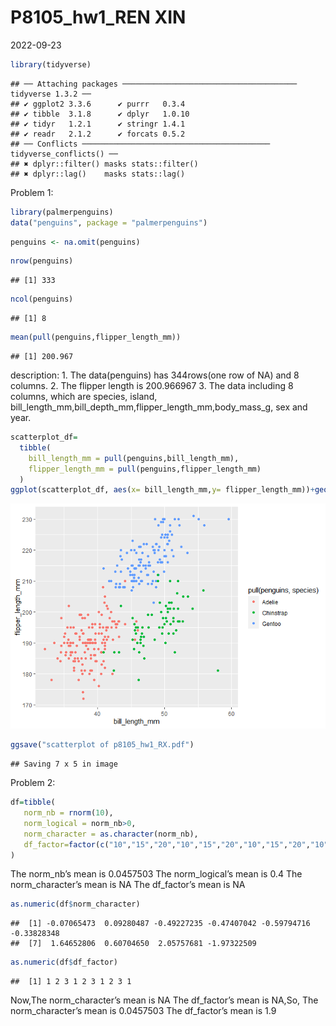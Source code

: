 P8105_hw1_REN XIN
================
2022-09-23

``` r
library(tidyverse)
```

    ## ── Attaching packages ─────────────────────────────────────── tidyverse 1.3.2 ──
    ## ✔ ggplot2 3.3.6      ✔ purrr   0.3.4 
    ## ✔ tibble  3.1.8      ✔ dplyr   1.0.10
    ## ✔ tidyr   1.2.1      ✔ stringr 1.4.1 
    ## ✔ readr   2.1.2      ✔ forcats 0.5.2 
    ## ── Conflicts ────────────────────────────────────────── tidyverse_conflicts() ──
    ## ✖ dplyr::filter() masks stats::filter()
    ## ✖ dplyr::lag()    masks stats::lag()

Problem 1:

``` r
library(palmerpenguins)
data("penguins", package = "palmerpenguins")
```

``` r
penguins <- na.omit(penguins)
```

``` r
nrow(penguins)
```

    ## [1] 333

``` r
ncol(penguins)
```

    ## [1] 8

``` r
mean(pull(penguins,flipper_length_mm))
```

    ## [1] 200.967

description: 1. The data(penguins) has 344rows(one row of NA) and 8
columns. 2. The flipper length is 200.966967 3. The data including 8
columns, which are species, island,
bill_length_mm,bill_depth_mm,flipper_length_mm,body_mass_g, sex and
year.

``` r
scatterplot_df=
  tibble( 
    bill_length_mm = pull(penguins,bill_length_mm),
    flipper_length_mm = pull(penguins,flipper_length_mm)
  )
ggplot(scatterplot_df, aes(x= bill_length_mm,y= flipper_length_mm))+geom_point (aes(color=pull(penguins, species)))
```

![](p8105_hw1_REN-XIN_files/figure-gfm/unnamed-chunk-5-1.png)<!-- -->

``` r
ggsave("scatterplot of p8105_hw1_RX.pdf")
```

    ## Saving 7 x 5 in image

Problem 2:

``` r
df=tibble(
   norm_nb = rnorm(10),
   norm_logical = norm_nb>0,
   norm_character = as.character(norm_nb),
   df_factor=factor(c("10","15","20","10","15","20","10","15","20","10"),levels = c("10","15","20"))
)
```

The norm_nb’s mean is 0.0457503 The norm_logical’s mean is 0.4 The
norm_character’s mean is NA The df_factor’s mean is NA

``` r
as.numeric(df$norm_character)
```

    ##  [1] -0.07065473  0.09280487 -0.49227235 -0.47407042 -0.59794716 -0.33828348
    ##  [7]  1.64652806  0.60704650  2.05757681 -1.97322509

``` r
as.numeric(df$df_factor)
```

    ##  [1] 1 2 3 1 2 3 1 2 3 1

Now,The norm_character’s mean is NA The df_factor’s mean is NA,So, The
norm_character’s mean is 0.0457503 The df_factor’s mean is 1.9
